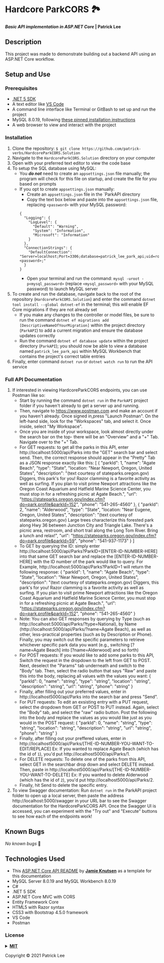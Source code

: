 # Hardcore ParkCORS 🏞

#### _Basic API implementation in ASP.NET Core_ | Patrick Lee

## Description

This project was made to demonstrate building out a backend API using an ASP.NET Core workflow.

## Setup and Use

### Prerequisites

- [.NET 5 SDK](https://dotnet.microsoft.com/download/dotnet/5.0)
- A text editor like [VS Code](https://code.visualstudio.com/)
- A command line interface like Terminal or GitBash to set up and run the project
- MySQL 8.0.19, following [these pinned installation instructions](https://web.archive.org/web/20210521163651/https://www.learnhowtoprogram.com/c-and-net/getting-started-with-c/installing-and-configuring-mysql)
- A web browser to view and interact with the project

### Installation

1. Clone the repository: `$ git clone https://github.com/patrick-verbs/HardcoreParkCORS.Solution`
2. Navigate to the `HardcoreParkCORS.Solution` directory on your computer
3. Open with your preferred text editor to view the code base
4. To setup the SQL database using MySQL:
   - You ___do not___ need to create an `appsettings.json` file manually; the program will check for this file on startup, and create the file for you based on prompts
   - If you opt to create `appsettings.json` manually:
      - Create an `appsettings.json` file in the `ParkAPI directory
      - Copy the text box below and paste into the `appsettings.json` file, replacing `<password>` with your MySQL password:
      ```
      {
        "Logging": {
          "LogLevel": {
            "Default": "Warning",
            "System": "Information",
            "Microsoft": "Information"
          }
        },
        "ConnectionStrings": {
          "DefaultConnection": "Server=localhost;Port=3306;database=patrick_lee_park_api;uid=root;pwd=<password>;"
        }
      }
      ```
      - Open your terminal and run the command: `mysql -uroot -p<mysql_password>` (replace `<mysql_password>` with your MySQL password) to launch MySQL server
5. To create and run the database, navigate back to the root of the repository (`HardcoreParkCORS.Solution`) and enter the command `dotnet tool install --global dotnet-ef` in the terminal; this will enable EF Core migrations if they are not already set
    * If you make any changes to the controller or model files, be sure to run the command `dotnet ef migrations add [DescriptiveNameOfYourMigration]` within the project directory (`ParkAPI`) to add a current migration and ensure the database updates correctly
    * Run the command `dotnet ef database update` within the project directory (`ParkAPI`); you should now be able to view a database named `patrick_lee_park_api` within MySQL Workbench that contains the project's correct table entries
6. Finally, enter command `dotnet run` or `dotnet watch run` to run the API service

### Full API Documentation
1. If interested in viewing HardcoreParkCORS endpoints, you can use Postman like so:
    - Start by running the command `dotnet run` in the `ParkAPI` project folder if you haven't already to get a server up and running. 
    - Then, navigate to https://www.postman.com and make an account if you haven't already. Once signed in,press "Launch Postman". On the left-hand side, look for the "Workspaces" tab, and select it. Once inside, select "My Workspace". 
    - Once you are inside of your workspace, look almost directly under the search bar on the top- there will be an "Overview" and a "+" Tab. Navigate over to the "+" Tab. 
    - For GET requests: to get all the parks in this API, enter http://localhost:5000/api/Parks into the "GET" search bar and select send. Then, the correct response should appear in the "Pretty" Tab as a JSON response exactly like this:
    [
    {
        "parkId": 1,
        "name": "Agate Beach",
        "type": "State",
        "location: "Near Newport, Oregon, United States",
        "description": "(text courtesy of stateparks.oregon.gov) Diggers, this park's for you! Razor clamming is a favorite activity as well as surfing. If you plan to visit prime Newport attractions like the Oregon Coast Aquarium and Hatfield Marine Science Center, you must stop in for a refreshing picnic at Agate Beach.",
        "url": "https://stateparks.oregon.gov/index.cfm?do=park.profile&parkId=152",
        "phone": "541-265-4560"
    },
    {
        "parkId": 2,
        "name": "Alderwood",
        "type": "State",
        "location: "Near Eugene, Oregon, United States",
        "description": "(text courtesy of stateparks.oregon.gov) Large trees characterize this forested park along Hwy 36 between Junction City and Triangle Lake. There's a picnic area, restroom, and short trail along the Long Tom River. Bring a lunch and relax!",
        "url": "https://stateparks.oregon.gov/index.cfm?do=park.profile&parkId=59",
        "phone": "541-937-1173"
    }
    ]
    - To GET by querying the ID: simply enter http://localhost:5000/api/Parks?ParkID=[ENTER-ID-NUMBER-HERE] into that same GET search bar and replace the [ENTER-ID-NUMBER-HERE] with the ID number of the park would like to query. For Example, http://localhost:5000/api/Parks?ParkID=1 will return the following response:
    {
        "parkId": 1,
        "name": "Agate Beach",
        "type": "State",
        "location": "Near Newport, Oregon, United States",
        "description": "(text courtesy of stateparks.oregon.gov) Diggers, this park's for you! Razor clamming is a favorite activity as well as surfing. If you plan to visit prime Newport attractions like the Oregon Coast Aquarium and Hatfield Marine Science Center, you must stop in for a refreshing picnic at Agate Beach.",
        "url": "https://stateparks.oregon.gov/index.cfm?do=park.profile&parkId=152",
        "phone": "541-265-4560"
    }
    - Note: You can also GET responses by querying by Type (such as http://localhost:5000/api/Parks/?type=National), by Name (http://localhost:5000/api/Parks/?name=Agate Beach), as well as other, less-practical properties (such as by Description or Phone). Finally, you may switch out the specific parameters to retrieve whichever specific park data you want (e.g., switching [?name=Agate Beach] into [?name=Alderwood] and so forth)
    - For POST requests: If you would like to add some parks to this API, Switch the request in the dropdown to the left from GET to POST. Next, deselect the "Params" tab underneath and switch to the "Body" tab. Then, select the radio button that says "Raw" and paste this into the body, replacing all values with the values you want:
    {
    "parkId": 0,
    "name": "string",
    "type": "string",
    "location": "string",
    "description": "string",
    "url": "string",
    "phone": "string"
    }
    - Finally, after filling out your preferred values, enter in http://localhost5000/api/Parks into the search bar and press "Send".
    - For PUT requests: To edit an exsisting entry with a PUT request, select the dropdown from GET or POST to PUT instead. Again, select the "Body" tab, and select the "raw" radio button. Post the following into the body and replace the values as you would like just as you would in the POST request:
    {
    "parkId": 0,
    "name": "string",
    "type": "string",
    "location": "string",
    "description": "string",
    "url": "string",
    "phone": "string"
    }
    - Finally, after filling out your preffered values, enter in http://localhost5000/api/Parks/[THE-ID-NUMBER-YOU-WANT-TO-EDIT/REPLACE] Ex: If you wanted to replace Agate Beach (which has the id of `1`), you'd put http://localhost5000/api/Parks/1.
    - For DELETE requests: To delete one of the parks from this API, select GET in the searchbar drop down and select DELETE instead. Then, paste in http://localhost5000/api/Parks/[THE-ID-NUMBER-YOU-WANT-TO-DELETE] Ex: If you wanted to delete Alderwood (which has the id of `2`), you'd put http://localhost5000/api/Parks/2. 
    - Finally, hit Send to delete the specific entry.
2. To view Swagger documentation: Run `dotnet run` in the ParkAPI project folder to open up a local server, then paste the address http://localhost:5000/swagger in your URL bar to see the Swagger documentation for the HardcoreParkCORS API. Once the Swagger UI is accessed, you can experiment with the "Try out" and "Execute" buttons to see how each of the endpoints work!

## Known Bugs

_No known bugs_ :bug:

## Technologies Used

- This [ASP.NET Core API README](https://github.com/Knutsenjamie/CatKingdom.Solution/blob/main/README.md) by __[Jamie Knutsen](https://github.com/Knutsenjamie)__ as a template for this documentation
- MySQL Server 8.0.19 and MySQL Workbench 8.0.19
- C#
- .NET 5 SDK
- ASP.NET Core MVC with CORS
- Entity Framework Core
- HTML5 with Razor syntax
- CSS3 with Bootstrap 4.5.0 framework
- VS Code
- Postman

### License

<details>
<summary><a href="https://opensource.org/licenses/MIT"><strong>MIT</strong></a></summary>
<pre>
MIT License

Copyright (c) 2021 Patrick Lee

Permission is hereby granted, free of charge, to any person obtaining a copy
of this software and associated documentation files (the "Software"), to deal
in the Software without restriction, including without limitation the rights
to use, copy, modify, merge, publish, distribute, sublicense, and/or sell
copies of the Software, and to permit persons to whom the Software is
furnished to do so, subject to the following conditions:

The above copyright notice and this permission notice shall be included in all
copies or substantial portions of the Software.

THE SOFTWARE IS PROVIDED "AS IS", WITHOUT WARRANTY OF ANY KIND, EXPRESS OR
IMPLIED, INCLUDING BUT NOT LIMITED TO THE WARRANTIES OF MERCHANTABILITY,
FITNESS FOR A PARTICULAR PURPOSE AND NONINFRINGEMENT. IN NO EVENT SHALL THE
AUTHORS OR COPYRIGHT HOLDERS BE LIABLE FOR ANY CLAIM, DAMAGES OR OTHER
LIABILITY, WHETHER IN AN ACTION OF CONTRACT, TORT OR OTHERWISE, ARISING FROM,
OUT OF OR IN CONNECTION WITH THE SOFTWARE OR THE USE OR OTHER DEALINGS IN THE
SOFTWARE.

</pre>
</details>

Copyright © 2021 Patrick Lee